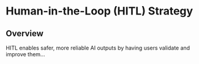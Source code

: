 # Human-in-the-Loop (HITL) Strategy

## Overview
HITL enables safer, more reliable AI outputs by having users validate and improve them...